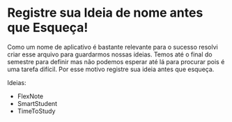 # Registre sua Ideia de nome antes que Esqueça!

Como um nome de aplicativo é bastante relevante para o sucesso resolvi criar esse arquivo para guardarmos nossas ideias. Temos até o final do semestre para definir mas não podemos esperar até lá para procurar pois é uma tarefa difícil. Por esse motivo registre sua ideia antes que esqueça.

Ideias:

- FlexNote
- SmartStudent
- TimeToStudy
 
